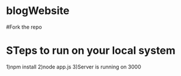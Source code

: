 # blogWebsite

#Fork the repo
# STeps to run on your local system
1)npm install 
2)node app.js
3)Server is running on 3000
